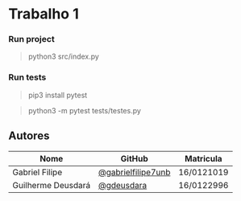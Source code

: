 # Trabalho 1

### Run project

> python3 src/index.py

### Run tests

> pip3 install pytest 

> python3 -m pytest tests/testes.py

## Autores

| Nome | GitHub | Matricula | 
|------|--------|-----------| 
| Gabriel Filipe | [@gabrielfilipe7unb](https://github.com/gabrielfilipe7unb) | 16/0121019 |
| Guilherme Deusdará | [@gdeusdara](https://github.com/gdeusdara) | 16/0122996 |
